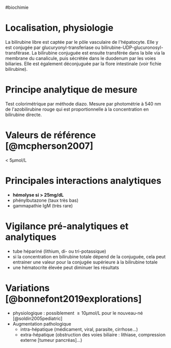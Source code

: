 #biochimie
# Localisation, physiologie

La bilirubine libre est captée par le pôle vasculaire de l\'hépatocyte. Elle y est conjugée par glucuryonyl-transferiase ou bilirubine-UDP-glucuronosyl-transférase. La bilirubine conjuguée est ensuite transférée dans la bile via la membrane du canalicule, puis sécrétée dans le duodenum par les voies biliaries. Elle est également déconjuguée par la flore intestinale (voir fichie bilirubine).

# Principe analytique de mesure

Test colorimétrique par méthode diazo. Mesure par photométrie à 540 nm
de l'azobilirubine rouge qui est proportionnelle à la concentration en
bilirubine directe.

# Valeurs de référence [@mcpherson2007]

\< 5μmol/L

# Principales interactions analytiques

-   **hémolyse si \> 25mg/dL**
-   phénylbutazone (taux très bas)
-   gammapathie IgM (très rare)

# Vigilance pré-analytiques et analytiques

-   tube hépariné (lithium, di- ou tri-potassique)
-   si la concentration en bilirubine totale dépend de la conjuguée,
    cela peut entrainer une valeur pour la conjugée supérieure à la
    bilirubine totale
-   une hématocrite élevée peut diminuer les résultats

# Variations [@bonnefont2019explorations]

-   physiologique : possiblement  ≥ 10μmol/L pour le nouveau-né
    [@soldin2005pediatric]
-   Augmentation pathologique
    -   intra-hépatique (médicament, viral, parasite, cirrhose...)
    -   extra-hépatique (obstruction des voies biliaire : lithiase,
        compression externe \[tumeur pancréas\]...)
